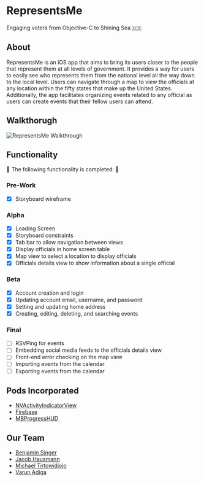 # RepresentsMe 

Engaging voters from Objective-C to Shining Sea 🇺🇸

## About

RepresentsMe is an iOS app that aims to bring its users closer to the people
that represent them at all levels of government. It provides a way for users to
easily see who represents them from the national level all the way down to the
local level. Users can navigate through a map to view the officials at any
location within the fifty states that make up the United States. Additionally,
the app facilitates organizing events related to any official as users can
create events that their fellow users can attend.

## Walkthorugh
![RepresentsMe Walkthrough](https://github.com/11foot8/RepresentsMe/blob/master/walkthrough.gif)

## Functionality

🎉 The following functionality is completed: 🎉

### Pre-Work
- [X] Storyboard wireframe

### Alpha
- [X] Loading Screen
- [X] Storyboard constraints
- [X] Tab bar to allow navigation between views
- [X] Display officials in home screen table
- [X] Map view to select a location to display officials
- [X] Officials details view to show information about a single official

### Beta
- [X] Account creation and login
- [X] Updating account email, username, and password
- [X] Setting and updating home address
- [X] Creating, editing, deleting, and searching events

### Final
- [ ] RSVPing for events
- [ ] Embedding social media feeds to the officials details view
- [ ] Front-end error checking on the map view
- [ ] Importing events from the calendar
- [ ] Exporting events from the calendar

## Pods Incorporated
- [NVActivityIndicatorView](https://github.com/ninjaprox/NVActivityIndicatorView)
- [Firebase](https://firebase.google.com/)
- [MBProgressHUD](https://github.com/jdg/MBProgressHUD)

## Our Team
- [Benjamin Singer](https://github.com/bzsinger)
- [Jacob Hausmann](https://github.com/jeh97)
- [Michael Tirtowidjojo](https://github.com/tirtow)
- [Varun Adiga](https://github.com/varunadiga)
